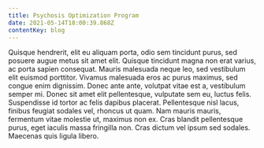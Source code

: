 ```yaml
---
title: Psychosis Optimization Program
date: 2021-05-14T18:00:39.868Z
contentKey: blog
---
```

Quisque hendrerit, elit eu aliquam porta, odio sem tincidunt purus, sed posuere augue metus sit amet elit. Quisque tincidunt magna non erat varius, ac porta sapien consequat. Mauris malesuada neque leo, sed vestibulum elit euismod porttitor. Vivamus malesuada eros ac purus maximus, sed congue enim dignissim. Donec ante ante, volutpat vitae est a, vestibulum semper mi. Donec sit amet elit pellentesque, vulputate sem eu, luctus felis. Suspendisse id tortor ac felis dapibus placerat. Pellentesque nisl lacus, finibus feugiat sodales vel, rhoncus ut quam. Nam mauris mauris, fermentum vitae molestie ut, maximus non ex. Cras blandit pellentesque purus, eget iaculis massa fringilla non. Cras dictum vel ipsum sed sodales. Maecenas quis ligula libero.